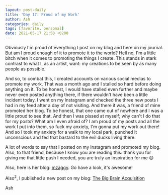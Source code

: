 ```yaml
---
layout: post-daily
title: 'Day 17: Proud of my Work'
author: Ash
categories: daily
tags: [favorite, personal]
date: 2021-05-17 21:58 +0200
---
```

Obviously I'm proud of everything I post on my blog and here on my journal. But am I proud enough of it to promote it to the world? Hell no, I'm a little bitch when it comes to promoting the things I create. This stands in stark contrast to what I, as an artist, want: my creations to be seen by as many people as possible. 

And so, to combat this, I created accounts on various social medias to promote my work. That was a month ago and I stalled so hard before doing anything on it. To be honest, I would have stalled even further and maybe never even posted anything there, if there wouldn't have been a little incident today. I went on my Instagram and checked the three new posts I had in my feed after a day of not visiting. And there it was, a friend of mine promoted her blog. To be honest, that one came out of nowhere and I was a little proud to see that. And then I was pissed at myself; why can't I do that for my posts? What am I even afraid of? I am proud of my posts and all the work I put into them, so fuck my anxiety, I'm gonna put my work out there! And so I took my anxiety for a walk to my local park, punched it unconscious and fed that bastard to the evil ducks living there.

A lot of words to say that I posted on my Instagram and promoted my blog. Also, to that friend, because I know you are reading this: thank you for giving me that little push I needed, you are truly an inspiration for me 😊

Also, here is her blog: [mzaggy](https://mzaggy.wordpress.com/). Go have a look, it's awesome!

Also<sup>2</sup>, I published a new post on my blog: [The Big Brain Acquisition](https://thelifeofash.com/the-big-brain-acquisition/)

Ash
